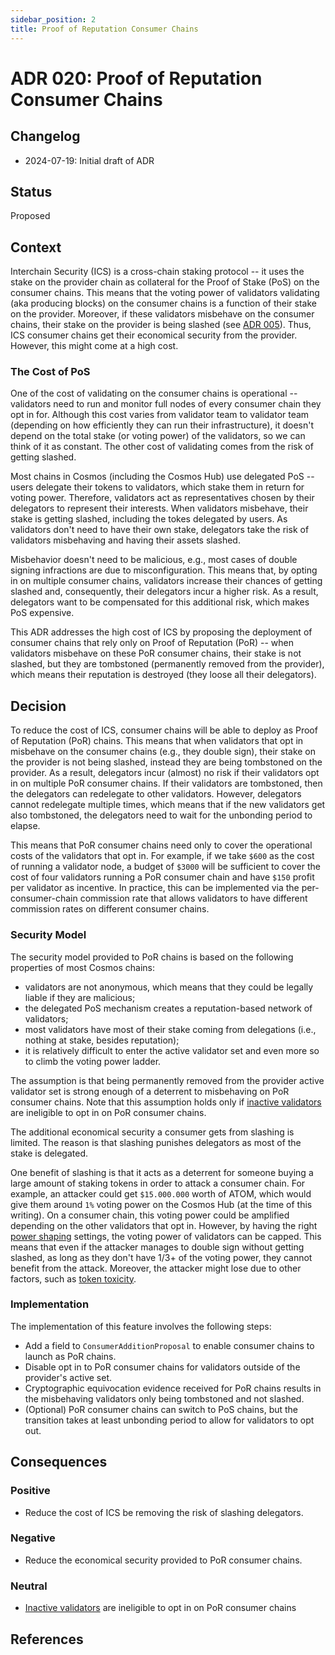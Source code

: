 ```yaml
---
sidebar_position: 2
title: Proof of Reputation Consumer Chains
---
```

# ADR 020: Proof of Reputation Consumer Chains 

## Changelog
* 2024-07-19: Initial draft of ADR

## Status

Proposed

## Context

Interchain Security (ICS) is a cross-chain staking protocol -- it uses the stake on the provider chain as collateral for the Proof of Stake (PoS) on the consumer chains. 
This means that the voting power of validators validating (aka producing blocks) on the consumer chains is a function of their stake on the provider.
Moreover, if these validators misbehave on the consumer chains, their stake on the provider is being slashed (see [ADR 005](./adr-005-cryptographic-equivocation-verification.md)). 
Thus, ICS consumer chains get their economical security from the provider.
However, this might come at a high cost.

### The Cost of PoS

One of the cost of validating on the consumer chains is operational -- validators need to run and monitor full nodes of every consumer chain they opt in for. 
Although this cost varies from validator team to validator team (depending on how efficiently they can run their infrastructure), it doesn't depend on the total stake (or voting power) of the validators, so we can think of it as constant. 
The other cost of validating comes from the risk of getting slashed. 

Most chains in Cosmos (including the Cosmos Hub) use delegated PoS -- users delegate their tokens to validators, which stake them in return for voting power. 
Therefore, validators act as representatives chosen by their delegators to represent their interests. 
When validators misbehave, their stake is getting slashed, including the tokes delegated by users. 
As validators don't need to have their own stake, delegators take the risk of validators misbehaving and having their assets slashed.

Misbehavior doesn't need to be malicious, e.g., most cases of double signing infractions are due to misconfiguration. 
This means that, by opting in on multiple consumer chains, validators increase their chances of getting slashed and, consequently, 
their delegators incur a higher risk. 
As a result, delegators want to be compensated for this additional risk, which makes PoS expensive. 

This ADR addresses the high cost of ICS by proposing the deployment of consumer chains that rely only on Proof of Reputation (PoR) -- when validators misbehave on these PoR consumer chains, their stake is not slashed, but they are tombstoned (permanently removed from the provider), which means their reputation is destroyed (they loose all their delegators). 

## Decision

To reduce the cost of ICS, consumer chains will be able to deploy as Proof of Reputation (PoR) chains.
This means that when validators that opt in misbehave on the consumer chains (e.g., they double sign), their stake on the provider is not being slashed, instead they are being tombstoned on the provider.
As a result, delegators incur (almost) no risk if their validators opt in on multiple PoR consumer chains.
If their validators are tombstoned, then the delegators can redelegate to other validators. 
However, delegators cannot redelegate multiple times, which means that if the new validators get also tombstoned, the delegators need to wait for the unbonding period to elapse. 

This means that PoR consumer chains need only to cover the operational costs of the validators that opt in. 
For example, if we take `$600` as the cost of running a validator node, a budget of `$3000` will be sufficient to cover the cost of four validators running a PoR consumer chain and have `$150` profit per validator as incentive.
In practice, this can be implemented via the per-consumer-chain commission rate that allows validators to have different commission rates on different consumer chains. 

### Security Model

The security model provided to PoR chains is based on the following properties of most Cosmos chains:

- validators are not anonymous, which means that they could be legally liable if they are malicious;
- the delegated PoS mechanism creates a reputation-based network of validators;
- most validators have most of their stake coming from delegations (i.e., nothing at stake, besides reputation);
- it is relatively difficult to enter the active validator set and even more so to climb the voting power ladder.

The assumption is that being permanently removed from the provider active validator set is strong enough of a deterrent to misbehaving on PoR consumer chains. 
Note that this assumption holds only if [inactive validators](./adr-017-allowing-inactive-validators.md) are ineligible to opt in on PoR consumer chains. 

The additional economical security a consumer gets from slashing is limited. 
The reason is that slashing punishes delegators as most of the stake is delegated.

One benefit of slashing is that it acts as a deterrent for someone buying a large amount of staking tokens in order to attack a consumer chain. 
For example, an attacker could get `$15.000.000` worth of ATOM, which would give them around `1%` voting power on the Cosmos Hub (at the time of this writing).
On a consumer chain, this voting power could be amplified depending on the other validators that opt in.
However, by having the right [power shaping](https://cosmos.github.io/interchain-security/features/power-shaping) settings, the voting power of validators can be capped. 
This means that even if the attacker manages to double sign without getting slashed, as long as they don't have 1/3+ of the voting power, they cannot benefit from the attack. 
Moreover, the attacker might lose due to other factors, such as [token toxicity](https://forum.cosmos.network/t/enabling-opt-in-and-mesh-security-with-fraud-votes/10901).  

### Implementation

The implementation of this feature involves the following steps:

- Add a field to `ConsumerAdditionProposal` to enable consumer chains to launch as PoR chains.
- Disable opt in to PoR consumer chains for validators outside of the provider's active set.
- Cryptographic equivocation evidence received for PoR chains results in the misbehaving validators only being tombstoned and not slashed.
- (Optional) PoR consumer chains can switch to PoS chains, but the transition takes at least unbonding period to allow for validators to opt out.    

## Consequences

### Positive

- Reduce the cost of ICS be removing the risk of slashing delegators.

### Negative

- Reduce the economical security provided to PoR consumer chains. 

### Neutral

- [Inactive validators](./adr-017-allowing-inactive-validators.md) are ineligible to opt in on PoR consumer chains

## References


